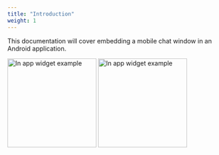 ```yaml
---
title: "Introduction"
weight: 1
---
```


This documentation will cover embedding a mobile chat window in an Android application. 

<img src="https://cdnx.livechatinc.com/developers/uploads/2017/08/android-app-2.jpg" class="inline" title="In app widget example" alt="In app widget example" width="200" />
<img src="https://cdnx.livechatinc.com/developers/uploads/2017/08/android-app-1.jpg" class="inline" title="In app widget example" alt="In app widget example" width="200" />
